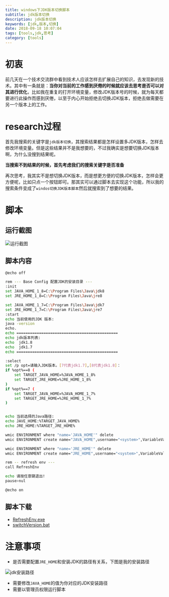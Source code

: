 ```yaml
---
title: windows下JDK版本切换脚本
subtitle: jdk版本切换
description: jdk版本切换 
keywords: [jdk,版本,切换]
date: 2018-09-18 10:07:04
tags: [tools,jdk,思考]
category: [tools]
---
```


# 初衷

前几天在一个技术交流群中看到技术人应该怎样去扩展自己的知识，去发现新的技术。其中有一条就是：**当你对当前的工作感到厌倦的时候就应该去思考是否可以对其进行优化**，比如我在重复的打开环境变量，修改JDK版本号的时候，就为每天都要进行此操作而感到厌倦，以至于内心开始拒绝去切换JDK版本，拒绝去做需要在另一个版本上的工作。

# research过程

首先我搜索的关键字是`jdk版本切换`，其搜索结果都是怎样设置多JDK版本，怎样去修改环境变量。但是这些结果并不是我想要的，不过我确实是想要切换JDK版本啊，为什么没搜到结果呢。

**当搜索不到结果的时候，首先考虑我们的搜索关键字是否准备**

再次思考，我其实不是想切换JDK版本，而是想更方便的切换JDK版本，怎样会更方便呢，比如只点一个按钮即可。那其实可以通过脚本去实现这个功能，所以我的搜索条件变成了`windos切换JDK版本脚本`然后就搜索到了想要的结果。

# 脚本

## 运行截图

![运行截图](https://sustblog.oss-cn-beijing.aliyuncs.com/blog/2018/tool/script/jdkVSwitch.png)

## 脚本内容
```bash
@echo off

rem --- Base Config 配置JDK的安装目录 ---
:init 
set JAVA_HOME_1_8=C:\Program Files\Java\jdk8
set JRE_HOME_1_8=C:\Program Files\Java\jre8

set JAVA_HOME_1_7=C:\Program Files\Java\jdk7
set JRE_HOME_1_7=C:\Program Files\Java\jre7
:start 
echo 当前使用的JDK 版本: 
java -version 
echo. 
echo ============================================= 
echo jdk版本列表: 
echo  jdk1.8 
echo  jdk1.7
echo ============================================= 

:select
set /p opt=请输入JDK版本。[7代表jdk1.7],[8代表jdk1.8]： 
if %opt%==8 (
    set TARGET_JAVA_HOME=%JAVA_HOME_1_8%
	set TARGET_JRE_HOME=%JRE_HOME_1_8%
)
if %opt%==7 (
    set TARGET_JAVA_HOME=%JAVA_HOME_1_7%
	set TARGET_JRE_HOME=%JRE_HOME_1_7%
)


echo 当前选择的Java路径:
echo JAVE_HOME:%TARGET_JAVA_HOME%
echo JRE_HOME:%TARGET_JRE_HOME%

wmic ENVIRONMENT where "name='JAVA_HOME'" delete
wmic ENVIRONMENT create name="JAVA_HOME",username="<system>",VariableValue="%TARGET_JAVA_HOME%"

wmic ENVIRONMENT where "name='JRE_HOME'" delete
wmic ENVIRONMENT create name="JRE_HOME",username="<system>",VariableValue="%TARGET_JRE_HOME%"

rem -- refresh env ---
call RefreshEnv

echo 请按任意键退出!   
pause>nul

@echo on
```

## 脚本下载

- [RefreshEnv.exe](https://sustblog.oss-cn-beijing.aliyuncs.com/blog/2018/tool/script/RefreshEnv.exe)
- [switchVersion.bat](https://sustblog.oss-cn-beijing.aliyuncs.com/blog/2018/tool/script/switchVersion.bat)

# 注意事项

- 是否需要配置`JRE_HOME`和安装JDK的路径有关系，下图是我的安装路径

![jdk安装路径](https://sustblog.oss-cn-beijing.aliyuncs.com/blog/2018/tool/script/jdkPath.png) 

- 需要修改`JAVA_HOME`的值为你对应的JDK安装路径
- 需要以管理员权限运行脚本



